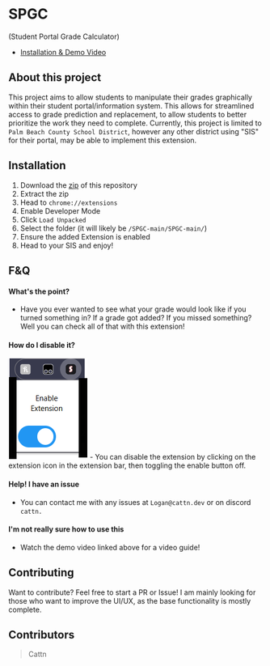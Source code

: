 # SPGC
(Student Portal Grade Calculator)

- [Installation & Demo Video](https://drive.google.com/file/d/1AHqCW1o0nqjZG6a7EEaQSCIAKIvxzLhF/view?usp=sharing)

## About this project
This project aims to allow students to manipulate their grades graphically within their student portal/information system. This allows for streamlined access to grade prediction and replacement, to allow students to better prioritize the work they need to complete. Currently, this project is limited to ``Palm Beach County School District``, however any other district using "SIS" for their portal, may be able to implement this extension.

## Installation
1. Download the [zip](https://github.com/Cattn/SPGC/archive/refs/heads/main.zip) of this repository
2. Extract the zip
3. Head to ``chrome://extensions``
4. Enable Developer Mode
5. Click ``Load Unpacked``
6. Select the folder (it will likely be ``/SPGC-main/SPGC-main/``)
7. Ensure the added Extension is enabled
8. Head to your SIS and enjoy!

## F&Q
#### What's the point?
- Have you ever wanted to see what your grade would look like if you turned something in? If a grade got added? If you missed something? Well you can check all of that with this extension!
#### How do I disable it?
<img src="/resources/on_off_blocked.png"/>
- You can disable the extension by clicking on the extension icon in the extension bar, then toggling the enable button off.

#### Help! I have an issue
- You can contact me with any issues at ``Logan@cattn.dev`` or on discord ``cattn.``

#### I'm not really sure how to use this
- Watch the demo video linked above for a video guide!

## Contributing
Want to contribute? Feel free to start a PR or Issue! I am mainly looking for those who want to improve the UI/UX, as the base functionality is mostly complete.

## Contributors
> Cattn
